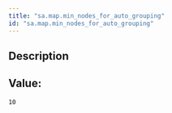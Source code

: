 ```yaml
---
title: "sa.map.min_nodes_for_auto_grouping"
id: "sa.map.min_nodes_for_auto_grouping"
---
```

## Description



## Value: 
```
10
```